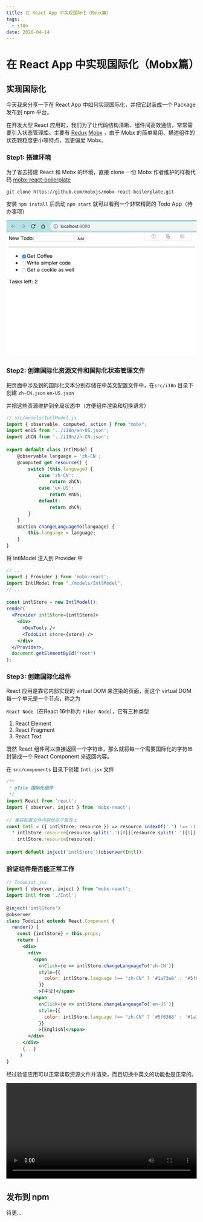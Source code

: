 ```yaml
---
title: 在 React App 中实现国际化（Mobx篇）
tags:
  - i18n
date: 2020-04-14
---
```


# 在 React App 中实现国际化（Mobx篇）

## 实现国际化

今天我来分享一下在 React App 中如何实现国际化，并把它封装成一个 Package 发布到 npm 平台。

在开发大型 React 应用时，我们为了让代码结构清晰、组件间高效通信，常常需要引入状态管理库。主要有 [Redux](https://redux.js.org/) [Mobx](https://mobx.js.org/) ，由于 Mobx 的简单易用、描述组件的状态颗粒度更小等特点，我更偏爱 Mobx。

### Step1: 搭建环境

为了省去搭建 React 和 Mobx 的环境，直接 clone 一份 Mobx 作者维护的样板代码 [mobx-react-boilerplate](https://github.com/mobxjs/mobx-react-boilerplate.git)

```shell
git clone https://github.com/mobxjs/mobx-react-boilerplate.git
```

安装 `npm install` 后启动 `npm start` 就可以看到一个非常精简的 Todo App（待办事项）

![image-20200414020058191](./media/image-20200414020058191.png)

### Step2: 创建国际化资源文件和国际化状态管理文件

把页面中涉及到的国际化文本分别存储在中英文配置文件中，在`src/i18n` 目录下创建 `zh-CN.json` `en-US.json`

并把这些资源维护到全局状态中（方便组件渲染和切换语言）

```jsx
// src/models/IntlModel.js
import { observable, computed, action } from "mobx";
import enUS from '../i18n/en-US.json';
import zhCN from '../i18n/zh-CN.json';

export default class IntlModel {
    @observable language = 'zh-CN';
    @computed get resource() {
        switch (this.language) {
            case 'zh-CN':
                return zhCN;
            case 'en-US':
                return enUS;
            default:
                return zhCN;
        }
    }
    @action changeLanguageTo(language) {
        this.language = language;
    }
}
```

将 IntlModel 注入到 Provider 中

```jsx
// ...
import { Provider } from 'mobx-react';
import IntlModel from "./models/IntlModel";
// ...

const intlStore = new IntlModel();
render(
  <Provider intlStore={intlStore}>
    <div>
      <DevTools />
      <TodoList store={store} />
    </div>
  </Provider>,
  document.getElementById("root")
);
```

### Step3: 创建国际化组件

React 应用是靠它内部实现的 virtual DOM 来渲染的页面，而这个 virtual DOM 每一个单元是一个节点，称之为

`React Node`（在React 16中称为 `Fiber Node`），它有三种类型

1. React Element
2. React Fragment
3. React Text 

既然 React 组件可以直接返回一个字符串，那么就将每一个需要国际化的字符串封装成一个 React Component 来返回内容。

在 `src/components` 目录下创建 `Intl.jsx` 文件

```jsx
/**
 * @file 国际化组件
 */
import React from 'react';
import { observer, inject } from 'mobx-react';

// 兼容配置文件内容放在子属性上
const Intl = ({ intlStore, resource }) => resource.indexOf('.') !== -1
  ? intlStore.resource[resource.split('.')[0]][resource.split('.')[1]]
  : intlStore.resource[resource];

export default inject('intlStore')(observer(Intl));
```

### 验证组件是否能正常工作

```jsx
// TodoList.jsx
import { observer, inject } from "mobx-react";
import Intl from './Intl';

@inject('intlStore')
@observer
class TodoList extends React.Component {
  render() {
    const {intlStore} = this.props;
    return (
      <div>
        <div>
          <span
            onClick={e => intlStore.changeLanguageTo('zh-CN')}
            style={{
              color: intlStore.language !== "zh-CN" ? '#1a73e8' : '#5f6368'
            }}
            >[中文]</span>
          <span
            onClick={e => intlStore.changeLanguageTo('en-US')}
            style={{
              color: intlStore.language !== "zh-CN" ? '#5f6368' : '#1a73e8'
            }}
            >[English]</span>
        </div>
      </div>
      {...}
     )
}
```

经过验证应用可以正常读取资源文件并渲染，而且切换中英文的功能也是正常的。

<video width="100%" controls>
  <source src="./media/mobx-react-i18n.mp4"  type="video/mp4">
  Your browser does not support the video tag.
</video>

## 发布到 npm

待更...